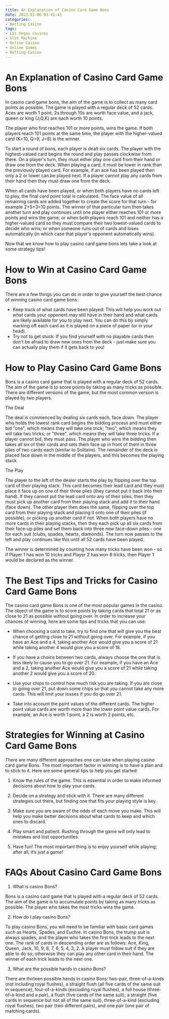 ```yaml
---
title: An Explanation of Casino Card Game Bons
date: 2023-01-06 03:41:41
categories:
- Betting Casino
tags:
- Las Vegas Casinos
- Slot Machine
- Online Casino
- Online Games
- Betting Casino
---
```



#  An Explanation of Casino Card Game Bons

In casino card game bons, the aim of the game is to collect as many card points as possible. The game is played with a regular deck of 52 cards. Aces are worth 1 point, 2s through 10s are worth face value, and a jack, queen or king (J,Q,K) are each worth 10 points.

The player who first reaches 101 or more points, wins the game. If both players reach 101 points at the same time, the player with the higher-valued card (K=10, Q=9, J=8) is the winner.

To start a round of bons, each player is dealt six cards. The player with the highest-valued card begins the round and play passes clockwise from there. On a player's turn, they must either play one card from their hand or draw one from the deck. When playing a card, it must be lower in rank than the previously played card. For example, if an ace has been played then only a 2 or lower can be played next. If a player cannot play any cards from their hand then they must draw one from the deck.

When all cards have been played, or when both players have no cards left to play, the final card point total is calculated. The face value of all remaining cards are added together to create the score for that turn - for example 2+5+3=10 points. The winner of that particular turn then takes another turn and play continues until one player either reaches 101 or more points and wins the game; or when both players reach 101 and neither has a higher-valued card so they must compare their two lowest-valued cards to decide who wins; or when someone runs out of cards and loses automatically (in which case that player's opponent automatically wins).

Now that we know how to play casino card game bons lets take a look at some strategy tips!

# How to Win at Casino Card Game Bons

There are a few things you can do in order to give yourself the best chance of winning casino card game bons:

- Keep track of what cards have been played: This will help you work out what cards your opponent may still have in their hand and what cards are likely available for you to play next. You can do this by simply marking off each card as it is played on a piece of paper (or in your head).
- Try not to get stuck: If you find yourself with no playable cards then don't be afraid to draw new ones from the deck - just make sure you can actually play them if it gets back to you!

#  How to Play Casino Card Game Bons

Bons is a casino card game that is played with a regular deck of 52 cards. The aim of the game is to score points by taking as many tricks as possible. There are different versions of the game, but the most common version is played by two players.

The Deal

The deal is commenced by dealing six cards each, face down. The player who holds the lowest rank card begins the bidding process and must either bid "one", which means they will take one trick; "two", which means they will take two tricks; or "three", which means they will take three tricks. If a player cannot bid, they must pass. The player who wins the bidding then takes all six of their cards and sets them face up in front of them in three piles of two cards each (similar to Solitaire). The remainder of the deck is placed face down in the middle of the players, and this becomes the playing stack.

The Play

The player to the left of the dealer starts the play by flipping over the top card of their playing stack. This card becomes their lead card and they must place it face up on one of their three piles (they cannot put it back into their hand). If they cannot put the lead card onto any of their piles, then they must pick up another card from their playing stack and add it to their hand (face down). The other player then does the same, flipping over the top card from their playing stack and placing it onto one of their piles (if possible), or picking up another card if not. When both players have no more cards in their playing stacks, then they each pick up all six cards from their face-up piles and set them back into three new face-down piles - one for each suit (clubs, spades, hearts, diamonds). The turn now passes to the left and play continues like this until all 52 cards have been played.

The winner is determined by counting how many tricks have been won - so if Player 1 has won 10 tricks and Player 2 has won 8 tricks, then Player 1 would be declared as the winner.

#  The Best Tips and Tricks for Casino Card Game Bons

The casino card game Bons is one of the most popular games in the casino. The object of the game is to score points by taking cards that total 21 or as close to 21 as possible without going over. In order to increase your chances of winning, here are some tips and tricks that you can use:

* When choosing a card to take, try to find one that will give you the best chance of getting close to 21 without going over. For example, if you have an Ace and a 4, taking another Ace would give you a score of 21 while taking another 4 would give you a score of 18.

* If you have a choice between two cards, always choose the one that is less likely to cause you to go over 21. For example, if you have an Ace and a 2, taking another Ace would give you a score of 21 while taking another 2 would give you a score of 20.

* Use your chips to control how much risk you are taking. If you are close to going over 21, put down some chips so that you cannot take any more cards. This will limit your losses if you do go over 21.

* Take into account the point values of the different cards. The higher point value cards are worth more than the lower point value cards. For example, an Ace is worth 1 point, a 2 is worth 2 points, etc.

#  Strategies for Winning at Casino Card Game Bons

There are many different approaches one can take when playing casino card game Bons. The most important factor in winning is to have a plan and to stick to it. Here are some general tips to help you get started:

1. Know the rules of the game. This is essential in order to make informed decisions about how to play your cards.

2. Decide on a strategy and stick with it. There are many different strategies out there, but finding one that fits your playing style is key.

3. Make sure you are aware of the odds of each move you make. This will help you make better decisions about what cards to keep and which ones to discard.

4. Play smart and patient. Rushing through the game will only lead to mistakes and lost opportunities.

5. Have fun! The most important thing is to enjoy yourself while playing; after all, it’s just a game!

#  FAQs About Casino Card Game Bons

1. What is casino Bons?

Bons is a casino card game that is played with a regular deck of 52 cards. The aim of the game is to accumulate points by taking as many tricks as possible. The player who takes the most tricks wins the game.

2. How do I play casino Bons?

To play casino Bons, you will need to be familiar with basic card games such as Hearts, Spades, and Euchre. In casino Bons, the trump suit is always spades, and the player who takes the first trick leads to the next one. The rank of cards in descending order are as follows: Ace, King, Queen, Jack, 10, 9, 8, 7, 6, 5, 4, 3, 2. A player must follow suit if they are able to do so; otherwise they can play any other card in their hand. The winner of each trick leads to the next one.

3. What are the possible hands in casino Bons?

There are thirteen possible hands in casino Bons: two-pair, three-of-a-kinds (not including royal flushes), a straight flush (all five cards of the same suit in sequence), four-of-a-kinds (excluding royal flushes), a full house (three-of-a-kind and a pair), a flush (five cards of the same suit), a straight (five cards in sequence but not all of the same suit), three-of-a-kind (excluding royal flushes), two pair (two different pairs), and one pair (one pair of matching cards).